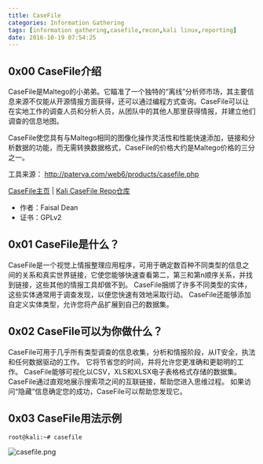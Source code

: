 ```yaml
---
title: CaseFile
categories: Information Gathering
tags: [information gathering,casefile,recon,kali linux,reporting]
date: 2016-10-19 07:54:25
---
```

0x00 CaseFile介绍
-------------

CaseFile是Maltego的小弟弟。它瞄准了一个独特的“离线”分析师市场，其主要信息来源不仅能从开源情报方面获得，还可以通过编程方式查询。CaseFile可以让在实地工作的调查人员和分析人员，从团队中的其他人那里获得情报，并建立他们调查的信息地图。

CaseFile使您具有与Maltego相同的图像化操作灵活性和性能快速添加，链接和分析数据的功能，而无需转换数据格式，CaseFile的价格大约是Maltego价格的三分之一。

工具来源： http://paterva.com/web6/products/casefile.php

[CaseFile主页][1] | [Kali CaseFile Repo仓库][2]

 - 作者：Faisal Dean
 - 证书：GPLv2

0x01 CaseFile是什么？
-----------------
CaseFile是一个视觉上情报整理应用程序，可用于确定数百种不同类型的信息之间的关系和真实世界链接，它使您能够快速查看第二，第三和第n顺序关系，并找到链接，这些其他的情报工具却做不到。
CaseFile捆绑了许多不同类型的实体，这些实体通常用于调查发现，以便您快速有效地采取行动。 CaseFile还能够添加自定义实体类型，允许您将产品扩展到自己的数据集。

0x02 CaseFile可以为你做什么？
---------------------

CaseFile可用于几乎所有类型调查的信息收集，分析和情报阶段，从IT安全，执法和任何数据驱动的工作。 它将节省您的时间，并将允许您更准确和更聪明的工作。
CaseFile能够可视化以CSV，XLS和XLSX电子表格格式存储的数据集。
CaseFile通过直观地展示搜索项之间的互联链接，帮助您进入思维过程。
如果访问“隐藏”信息确定您的成功，CaseFile可以帮助您发现它。

0x03 CaseFile用法示例
-----------------

```shell
root@kali:~# casefile
```
![casefile.png][3]


  [1]: http://paterva.com/
  [2]: http://git.kali.org/gitweb/?p=packages/casefile.git;a=summary
  [3]: https://www.hackfun.org/usr/uploads/2016/10/664386137.png
